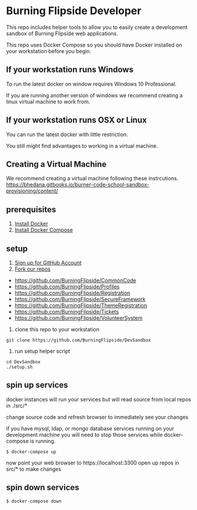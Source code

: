 # Burning Flipside Developer

This repo includes helper tools to allow you to easily create a development sandbox of Burning Flipside web applications.

This repo uses Docker Compose so you should have Docker installed on your workstation before you begin.

## If your workstation runs Windows

To run the latest docker on window requires Windows 10 Professional.  

If you are running another version of windows we recommend creating a linux virtual machine to work from.

## If your workstation runs OSX or Linux

You can run the latest docker with little restriction.

You still might find advantages to working in a virtual machine.

## Creating a Virtual Machine

We recommend creating a virtual machine following these instrcutions.  
https://bhedana.gitbooks.io/burner-code-school-sandbox-provisioning/content/


## prerequisites
1. [Install Docker](https://www.docker.com/products/overview)
1. [Install Docker Compose](https://docs.docker.com/compose/install/)


## setup
1. [Sign up for GitHub Account](https://github.com)
1. [Fork our repos](https://help.github.com/articles/fork-a-repo/)
  * https://github.com/BurningFlipside/CommonCode
  * https://github.com/BurningFlipside/Profiles
  * https://github.com/BurningFlipside/Registration
  * https://github.com/BurningFlipside/SecureFramework
  * https://github.com/BurningFlipside/ThemeRegistration
  * https://github.com/BurningFlipside/Tickets
  * https://github.com/BurningFlipside/VolunteerSystem
1. clone this repo to your workstation
  ```
  git clone https://github.com/BurningFlipside/DevSandbox
  ```
1. run setup helper script
  ```
  cd DevSandbox
  ./setup.sh
  ```

## spin up services

docker instances will run your services but will read source from local repos in ./src/*

change source code and refresh browser to immediately see your changes

if you have mysql, ldap, or mongo database services running on your development machine you will need to stop those services while docker-compose is running.

```
$ docker-compose up
```
now point your web browser to https://localhost:3300
open up repos in src/* to make changes

## spin down services
```
$ docker-compose down
```
